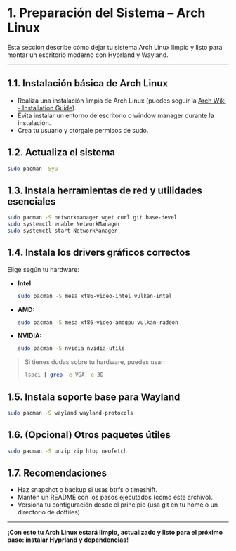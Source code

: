 # 1. Preparación del Sistema – Arch Linux

Esta sección describe cómo dejar tu sistema Arch Linux limpio y listo para montar un escritorio moderno con Hyprland y Wayland.

---

## 1.1. Instalación básica de Arch Linux

- Realiza una instalación limpia de Arch Linux (puedes seguir la [Arch Wiki - Installation Guide](https://wiki.archlinux.org/title/Installation_guide)).
- Evita instalar un entorno de escritorio o window manager durante la instalación.
- Crea tu usuario y otórgale permisos de sudo.

## 1.2. Actualiza el sistema

```sh
sudo pacman -Syu
```

## 1.3. Instala herramientas de red y utilidades esenciales

```sh
sudo pacman -S networkmanager wget curl git base-devel
sudo systemctl enable NetworkManager
sudo systemctl start NetworkManager
```

## 1.4. Instala los drivers gráficos correctos

Elige según tu hardware:

- **Intel:**
  ```sh
  sudo pacman -S mesa xf86-video-intel vulkan-intel
  ```
- **AMD:**
  ```sh
  sudo pacman -S mesa xf86-video-amdgpu vulkan-radeon
  ```
- **NVIDIA:**
  ```sh
  sudo pacman -S nvidia nvidia-utils
  ```
> Si tienes dudas sobre tu hardware, puedes usar:
> ```sh
> lspci | grep -e VGA -e 3D
> ```

## 1.5. Instala soporte base para Wayland

```sh
sudo pacman -S wayland wayland-protocols
```

## 1.6. (Opcional) Otros paquetes útiles

```sh
sudo pacman -S unzip zip htop neofetch
```

## 1.7. Recomendaciones

- Haz snapshot o backup si usas btrfs o timeshift.
- Mantén un README con los pasos ejecutados (como este archivo).
- Versiona tu configuración desde el principio (usa git en tu home o un directorio de dotfiles).

---

**¡Con esto tu Arch Linux estará limpio, actualizado y listo para el próximo paso: instalar Hyprland y dependencias!**
